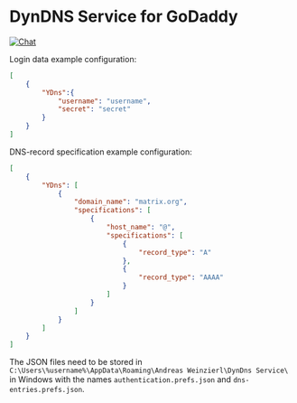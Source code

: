 DynDNS Service for GoDaddy
===========================

[![Chat](https://img.shields.io/badge/chat-%23ddsg:matrix.org-%2346BC99?logo=Matrix)](https://matrix.to/#/#ddsg:matrix.org)


Login data example configuration:
```JSON
[
    {
        "YDns":{
            "username": "username",
            "secret": "secret"
        }
    }
]
```

DNS-record specification example configuration:
```JSON
[
    {
        "YDns": [
            {
                "domain_name": "matrix.org",
                "specifications": [
                    {
                        "host_name": "@",
                        "specifications": [
                            {
                                "record_type": "A"
                            },
                            {
                                "record_type": "AAAA"
                            }
                        ]
                    }
                ]
            }
        ]
    }
]
```
The JSON files need to be stored in `C:\Users\%username%\AppData\Roaming\Andreas Weinzierl\DynDns Service\` in Windows with the names `authentication.prefs.json` and `dns-entries.prefs.json`.